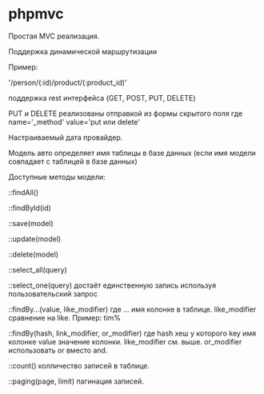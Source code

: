 phpmvc
======
Простая MVC реализация.

Поддержка динамической маршрутизации

Пример:

  '/person/(:id)/product/(:product_id)'

  поддержка rest интерфейса (GET, POST, PUT, DELETE)

  PUT и DELETE реализованы отправкой из формы скрытого поля где name='_method' value='put или delete'
 
Настраиваемый дата провайдер.

Модель авто определяет имя таблицы в базе данных (если имя модели совпадает с таблицей в базе данных)

Доступные методы модели:

  ::findAll()

  ::findById(id)

  ::save(model)

  ::update(model)

  ::delete(model)

  ::select_all(query)

  ::select_one(query) достаёт единственную запись используя пользовательский запрос
 
  ::findBy...(value, like_modifier) где ... имя колонке в таблице. like_modifier сравнение на like. Пример: tim%

  ::findBy(hash, link_modifier, or_modifier) где hash хеш у которого key имя колонке value значение колонки. like_modifier см. выше. or_modifier использовать or вместо and.

  ::count() колличество записей в таблице.

  ::paging(page, limit) пагинация записей.